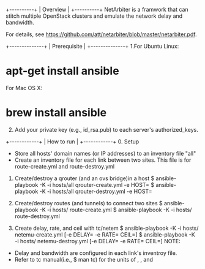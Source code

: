+----------+
| Overview |
+----------+
NetArbiter is a framwork that can stitch multiple OpenStack clusters and emulate the network delay and bandwidth.

For details, see https://github.com/att/netarbiter/blob/master/netarbiter.pdf.

+--------------+
| Prerequisite |
+--------------+
1.For Ubuntu Linux:
# apt-get install ansible
For Mac OS X:
# brew install ansible

2. Add your private key (e.g., id_rsa.pub) to each server's authorized_keys.

+------------+
| How to run |
+------------+
0. Setup
- Store all hosts' domain names (or IP addresses) to an inventory file "all"
- Create an inventory file for each link between two sites. 
 This file is for route-create.yml and route-destroy.yml

1. Create/destroy a qrouter (and an ovs bridge)in a host
$ ansible-playbook -K -i hosts/all qrouter-create.yml -e HOST=<hostname> 
$ ansible-playbook -K -i hosts/all qrouter-destroy.yml -e HOST=<hostname> 

2. Create/destroy routes (and tunnels) to connect two sites 
$ ansible-playbook -K -i hosts/<inventory> route-create.yml
$ ansible-playbook -K -i hosts/<inventory> route-destroy.yml

3. Create delay, rate, and ceil with tc/netem
$ ansible-playbook -K -i hosts/<inventory> netemu-create.yml [-e DELAY=<delay> -e RATE=<rate> CEIL=<ceil>]
$ ansible-playbook -K -i hosts/<inventory> netemu-destroy.yml [-e DELAY=<delay> -e RATE=<rate> CEIL=<ceil>]
NOTE:
 - Delay and bandwidth are configured in each link's inventroy file. 
 - Refer to tc manual(i.e., $ man tc) for the units of <delay>, <rate>, and <ceil> 
